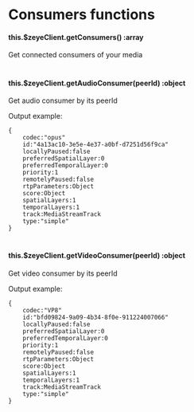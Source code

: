 # Consumers functions
#### this.$zeyeClient.getConsumers() :array
Get connected consumers of your media 
#
#### this.$zeyeClient.getAudioConsumer(peerId) :object
Get audio consumer by its peerId

Output example:
```
{
    codec:"opus"
    id:"4a13ac10-3e5e-4e37-a0bf-d7251d56f9ca"
    locallyPaused:false
    preferredSpatialLayer:0
    preferredTemporalLayer:0
    priority:1
    remotelyPaused:false
    rtpParameters:Object
    score:Object
    spatialLayers:1
    temporalLayers:1
    track:MediaStreamTrack
    type:"simple"
}
```
#
#### this.$zeyeClient.getVideoConsumer(peerId) :object
Get video consumer by its peerId

Output example:
```
{
    codec:"VP8"
    id:"bfd09824-9a09-4b34-8f0e-911224007066"
    locallyPaused:false
    preferredSpatialLayer:0
    preferredTemporalLayer:0
    priority:1
    remotelyPaused:false
    rtpParameters:Object
    score:Object
    spatialLayers:1
    temporalLayers:1
    track:MediaStreamTrack
    type:"simple"
}
```